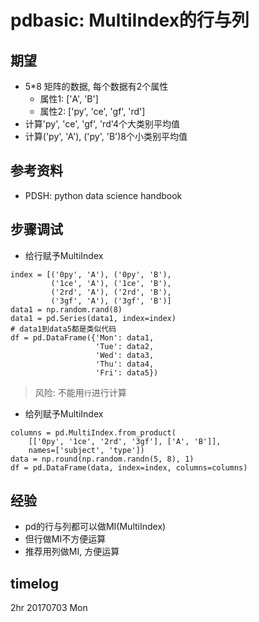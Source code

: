 # pdbasic: MultiIndex的行与列

## 期望
- 5*8 矩阵的数据, 每个数据有2个属性
  + 属性1: ['A', 'B']
  + 属性2: ['py', 'ce', 'gf', 'rd']
- 计算'py', 'ce', 'gf', 'rd'4个大类别平均值
- 计算('py', 'A'), ('py', 'B')8个小类别平均值

## 参考资料
- PDSH: python data science handbook

## 步骤调试
- 给行赋予MultiIndex

```
index = [('0py', 'A'), ('0py', 'B'),
         ('1ce', 'A'), ('1ce', 'B'),
         ('2rd', 'A'), ('2rd', 'B'),
         ('3gf', 'A'), ('3gf', 'B')]
data1 = np.random.rand(8)
data1 = pd.Series(data1, index=index)
# data1到data5都是类似代码
df = pd.DataFrame({'Mon': data1,
                   'Tue': data2,
                   'Wed': data3,
                   'Thu': data4,
                   'Fri': data5})
```
  
> 风险: 不能用`行`进行计算

- 给列赋予MultiIndex 

```
columns = pd.MultiIndex.from_product(
    [['0py', '1ce', '2rd', '3gf'], ['A', 'B']], 
    names=['subject', 'type'])
data = np.round(np.random.randn(5, 8), 1)
df = pd.DataFrame(data, index=index, columns=columns)
```

## 经验
- pd的行与列都可以做MI(MultiIndex)
- 但行做MI不方便运算
- 推荐用列做MI, 方便运算

## timelog
2hr 20170703 Mon
